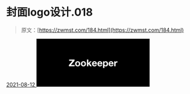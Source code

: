 <!--yml
category: 未分类
date: 0001-01-01 00:00:00
--->

# 封面logo设计.018

> 原文：[https://zwmst.com/184.html](https://zwmst.com/184.html)

   [ <time datetime="2021-08-12T09:32:51+08:00"> 2021-08-12 </time> ](https://zwmst.com/%e5%b0%81%e9%9d%a2logo%e8%ae%be%e8%ae%a1-018-2)  [![](img/c9905d68417b5d41cba722e59e03ad71.png)](https://zwmst.com/wp-content/uploads/2021/08/1628731971-cf08fb0889eb39c.jpeg)